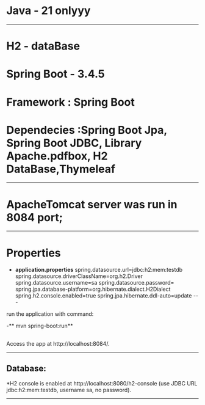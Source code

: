 #  Java - 21 onlyyy

---

# H2 - dataBase
# Spring Boot - 3.4.5
# Framework : Spring Boot 
# Dependecies :Spring Boot Jpa, Spring Boot JDBC, Library Apache.pdfbox, H2 DataBase,Thymeleaf

---

# ApacheTomcat server was run in 8084 port;

---

# Properties
- **application.properties**
spring.datasource.url=jdbc:h2:mem:testdb 
spring.datasource.driverClassName=org.h2.Driver
spring.datasource.username=sa
spring.datasource.password=
spring.jpa.database-platform=org.hibernate.dialect.H2Dialect
spring.h2.console.enabled=true 
spring.jpa.hibernate.ddl-auto=update
 ---

run the application with command:

-** mvn spring-boot:run**
##   
Access the app at http://localhost:8084/.

---

## Database:
*H2 console is enabled at http://localhost:8080/h2-console (use JDBC URL jdbc:h2:mem:testdb, username sa, no password).

---
